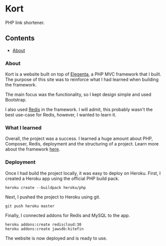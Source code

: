 # Kort

 PHP link shortener.

## Contents

- [About](#About)

### About

Kort is a website built on top of [Elegenta](https://github.com/thecallum/Eleganta), a PHP MVC framework that I built. The purpose of this site was to reinforce what I had learned when building the framework.

The main focus was the functionality, so I kept design simple and used Bootstrap.

I also used [Redis](https://redis.io/) in the framework. I will admit, this probably wasn't the best use-case for Redis, however, I wanted to learn it.

### What I learned

Overall, the project was a success. I learned a huge amount about PHP, Composer, Redis, deployment and the structuring of a project. Learn more about the framework [here](https://github.com/thecallum/Eleganta).

### Deployment

Once I had build the project locally, it was easy to deploy on Heroku.
First, I created a Heroku app using the official PHP build pack.

    heroku create --buildpack heroku/php

Next,  I pushed the project to Heroku using git.

    git push heroku master

Finally, I connected addons for Redis and MySQL to the app.

    heroku addons:create rediscloud:30
    heroku addons:create jawsdb:kitefin

The website is now deployed and is ready to use.
